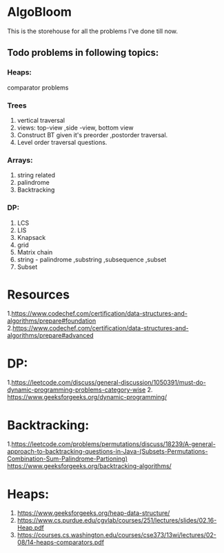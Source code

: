 # AlgoBloom

This is the storehouse for all the problems I've done till now.

## Todo problems in following topics:
### Heaps:
comparator problems

### Trees

1. vertical traversal
2. views: top-view ,side -view, bottom view
3. Construct BT given it's preorder ,postorder traversal.
4. Level order traversal questions.

### Arrays:
1. string related
2. palindrome
3. Backtracking

### DP:
1. LCS
2. LIS
3. Knapsack
4. grid
5. Matrix chain
6. string - palindrome ,substring ,subsequence ,subset
7. Subset 

# Resources
1.https://www.codechef.com/certification/data-structures-and-algorithms/prepare#foundation
2.https://www.codechef.com/certification/data-structures-and-algorithms/prepare#advanced
# DP:
 1.https://leetcode.com/discuss/general-discussion/1050391/must-do-dynamic-programming-problems-category-wise
2. https://www.geeksforgeeks.org/dynamic-programming/
# Backtracking:
 1.https://leetcode.com/problems/permutations/discuss/18239/A-general-approach-to-backtracking-questions-in-Java-(Subsets-Permutations-Combination-Sum-Palindrome-Partioning)
 https://www.geeksforgeeks.org/backtracking-algorithms/
# Heaps:
1. https://www.geeksforgeeks.org/heap-data-structure/
2. https://www.cs.purdue.edu/cgvlab/courses/251/lectures/slides/02.16-Heap.pdf
3. https://courses.cs.washington.edu/courses/cse373/13wi/lectures/02-08/14-heaps-comparators.pdf



